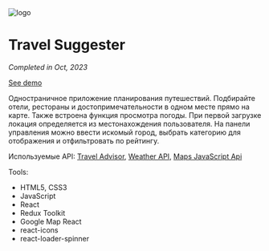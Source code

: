 <image src="https://i.ibb.co/QDj33R9/c4436153d5b144b4a65be9324cb2e480.png" alt="logo" border="0">

# Travel Suggester

_Completed in Oct, 2023_

[See demo](https://polyvit.github.io/Travel-suggester/)

Одностраничное приложение планирования путешествий. Подбирайте отели, рестораны и достопримечательности в одном месте прямо на карте. Также встроена функция просмотра погоды. При первой загрузке локация определяется из местонахождения пользователя. На панели управления можно ввести искомый город, выбрать категорию для отображения и отфильтровать по рейтингу.

Используемые API: [Travel Advisor](https://rapidapi.com/apidojo/api/travel-advisor?utm_source=youtube.com%2FJavaScriptMastery&utm_medium=DevRel&utm_campaign=DevRel), [Weather API](https://rapidapi.com/weatherapi/api/weatherapi-com), [Maps JavaScript Api](https://developers.google.com/maps/documentation/javascript/overview)

Tools:

- HTML5, CSS3
- JavaScript
- React
- Redux Toolkit
- Google Map React
- react-icons
- react-loader-spinner

